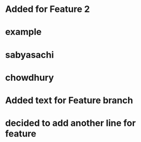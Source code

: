 # Added for Feature 2

# example
# sabyasachi
# chowdhury
# Added text for Feature branch
# decided to add another line for feature

